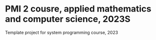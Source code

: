 # PMI 2 cousre, applied mathematics and computer science, 2023S
Template project for system programming course, 2023
